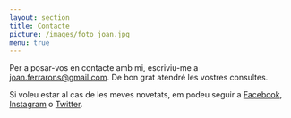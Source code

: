 ```yaml
---
layout: section
title: Contacte
picture: /images/foto_joan.jpg
menu: true
---
```


Per a posar-vos en contacte amb mi, escriviu-me a <a href="mailto:joan.ferrarons@gmail.com">joan.ferrarons@gmail.com</a>. De bon grat atendré les vostres consultes.

Si voleu estar al cas de les meves novetats, em podeu seguir a [Facebook](http://www.facebook.com/ferrarons.traductor), [Instagram](http://www.instagram.com/jferrarons) o [Twitter](https://twitter.com/_jferrarons_).